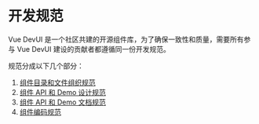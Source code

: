 # 开发规范

Vue DevUI 是一个社区共建的开源组件库，为了确保一致性和质量，需要所有参与 Vue DevUI 建设的贡献者都遵循同一份开发规范。

规范分成以下几个部分：

1. [组件目录和文件组织规范](/contributing/development-specification/directory-organization/)
2. [组件 API 和 Demo 设计规范](/contributing/development-specification/api-demo-design/)
3. [组件 API 和 Demo 文档规范](/contributing/development-specification/component-document/)
4. [组件编码规范](/contributing/development-specification/coding-specification/)
